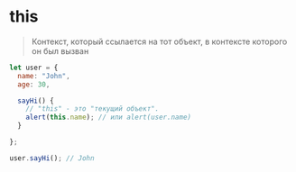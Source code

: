 # this
> Контекст, который ссылается на тот объект, в контексте которого он был вызван

```javascript
let user = {
  name: "John",
  age: 30,

  sayHi() {
    // "this" - это "текущий объект".
    alert(this.name); // или alert(user.name)
  }

};

user.sayHi(); // John


```
